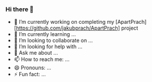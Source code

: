 ### Hi there 👋


- 🔭 I’m currently working on completing my [ApartPrach][https://github.com/jakubprach/ApartPrach] project
- 🌱 I’m currently learning ...
- 👯 I’m looking to collaborate on ...
- 🤔 I’m looking for help with ...
- 💬 Ask me about ...
- 📫 How to reach me: ...
- 😄 Pronouns: ...
- ⚡ Fun fact: ...

